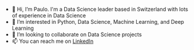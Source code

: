 - 👋 Hi, I’m Paulo. I'm a Data Science leader based in Switzerland with lots of experience in Data Science
- 👀 I’m interested in Python, Data Science, Machine Learning, and Deep Learning
- 💞️ I’m looking to collaborate on Data Science projects
- 📫 You can reach me on [LinkedIn](https://www.linkedin.com/in/paulocriosjr/)

<!---
paulocr2/paulocr2 is a ✨ special ✨ repository because its `README.md` (this file) appears on your GitHub profile.
You can click the Preview link to take a look at your changes.
--->
